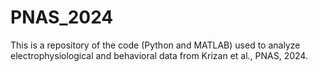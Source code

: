# PNAS_2024
This is a repository of the code (Python and MATLAB) used to analyze electrophysiological and behavioral data from Krizan et al., PNAS, 2024.
